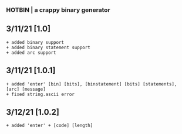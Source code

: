 ### HOTBIN | a crappy binary generator

## 3/11/21 [1.0]
	+ added binary support
	+ added binary statement support
	+ added arc support
## 3/11/21 [1.0.1]
	+ added 'enter' [bin] [bits], [binstatement] [bits] [statements], [arc] [message]
	+ fixed string.ascii error
## 3/12/21 [1.0.2]
	+ added 'enter' + [code] [length]

